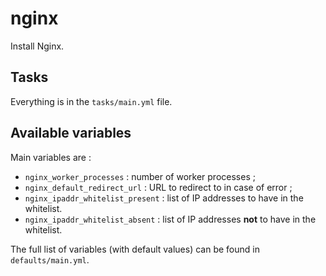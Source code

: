 # nginx

Install Nginx.

## Tasks

Everything is in the `tasks/main.yml` file.

## Available variables

Main variables are :

* `nginx_worker_processes` : number of worker processes ;
* `nginx_default_redirect_url` : URL to redirect to in case of error ;
* `nginx_ipaddr_whitelist_present` : list of IP addresses to have in the whitelist.
* `nginx_ipaddr_whitelist_absent` : list of IP addresses **not** to have in the whitelist.

The full list of variables (with default values) can be found in `defaults/main.yml`.
